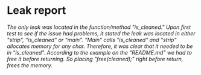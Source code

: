 # Leak report


_The only leak was located in the function/method "is_cleaned." Upon first test to see if the issue had problems, it stated the leak was located in either "strip", "is_cleaned" or "main". "Main" calls "is_cleaned" and "strip" allocates memory for any char. Therefore, it was clear that it needed to be in "is_cleaned". According to the example on the "README.md" we had to free it before returning. So placing "free(cleaned);" right before return, frees the memory._

